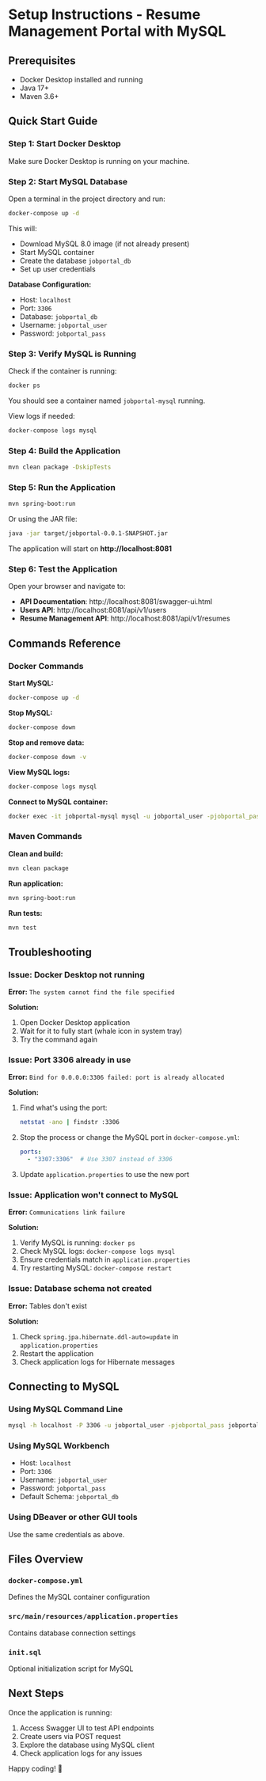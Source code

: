 # Setup Instructions - Resume Management Portal with MySQL

## Prerequisites
- Docker Desktop installed and running
- Java 17+
- Maven 3.6+

## Quick Start Guide

### Step 1: Start Docker Desktop
Make sure Docker Desktop is running on your machine.

### Step 2: Start MySQL Database

Open a terminal in the project directory and run:

```bash
docker-compose up -d
```

This will:
- Download MySQL 8.0 image (if not already present)
- Start MySQL container
- Create the database `jobportal_db`
- Set up user credentials

**Database Configuration:**
- Host: `localhost`
- Port: `3306`
- Database: `jobportal_db`
- Username: `jobportal_user`
- Password: `jobportal_pass`

### Step 3: Verify MySQL is Running

Check if the container is running:
```bash
docker ps
```

You should see a container named `jobportal-mysql` running.

View logs if needed:
```bash
docker-compose logs mysql
```

### Step 4: Build the Application

```bash
mvn clean package -DskipTests
```

### Step 5: Run the Application

```bash
mvn spring-boot:run
```

Or using the JAR file:
```bash
java -jar target/jobportal-0.0.1-SNAPSHOT.jar
```

The application will start on **http://localhost:8081**

### Step 6: Test the Application

Open your browser and navigate to:
- **API Documentation**: http://localhost:8081/swagger-ui.html
- **Users API**: http://localhost:8081/api/v1/users
- **Resume Management API**: http://localhost:8081/api/v1/resumes

## Commands Reference

### Docker Commands

**Start MySQL:**
```bash
docker-compose up -d
```

**Stop MySQL:**
```bash
docker-compose down
```

**Stop and remove data:**
```bash
docker-compose down -v
```

**View MySQL logs:**
```bash
docker-compose logs mysql
```

**Connect to MySQL container:**
```bash
docker exec -it jobportal-mysql mysql -u jobportal_user -pjobportal_pass jobportal_db
```

### Maven Commands

**Clean and build:**
```bash
mvn clean package
```

**Run application:**
```bash
mvn spring-boot:run
```

**Run tests:**
```bash
mvn test
```

## Troubleshooting

### Issue: Docker Desktop not running
**Error:** `The system cannot find the file specified`

**Solution:**
1. Open Docker Desktop application
2. Wait for it to fully start (whale icon in system tray)
3. Try the command again

### Issue: Port 3306 already in use
**Error:** `Bind for 0.0.0.0:3306 failed: port is already allocated`

**Solution:**
1. Find what's using the port:
   ```bash
   netstat -ano | findstr :3306
   ```
2. Stop the process or change the MySQL port in `docker-compose.yml`:
   ```yaml
   ports:
     - "3307:3306"  # Use 3307 instead of 3306
   ```
3. Update `application.properties` to use the new port

### Issue: Application won't connect to MySQL
**Error:** `Communications link failure`

**Solution:**
1. Verify MySQL is running: `docker ps`
2. Check MySQL logs: `docker-compose logs mysql`
3. Ensure credentials match in `application.properties`
4. Try restarting MySQL: `docker-compose restart`

### Issue: Database schema not created
**Error:** Tables don't exist

**Solution:**
1. Check `spring.jpa.hibernate.ddl-auto=update` in `application.properties`
2. Restart the application
3. Check application logs for Hibernate messages

## Connecting to MySQL

### Using MySQL Command Line
```bash
mysql -h localhost -P 3306 -u jobportal_user -pjobportal_pass jobportal_db
```

### Using MySQL Workbench
- Host: `localhost`
- Port: `3306`
- Username: `jobportal_user`
- Password: `jobportal_pass`
- Default Schema: `jobportal_db`

### Using DBeaver or other GUI tools
Use the same credentials as above.

## Files Overview

### `docker-compose.yml`
Defines the MySQL container configuration

### `src/main/resources/application.properties`
Contains database connection settings

### `init.sql`
Optional initialization script for MySQL

## Next Steps

Once the application is running:
1. Access Swagger UI to test API endpoints
2. Create users via POST request
3. Explore the database using MySQL client
4. Check application logs for any issues

Happy coding! 🚀
